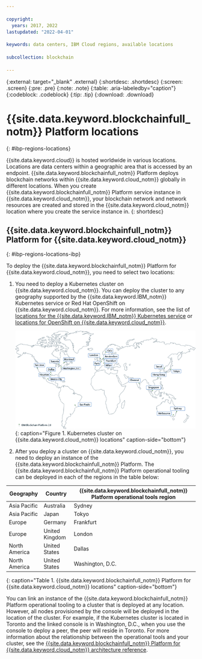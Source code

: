 ```yaml
---

copyright:
  years: 2017, 2022
lastupdated: "2022-04-01"

keywords: data centers, IBM Cloud regions, available locations

subcollection: blockchain

---
```


{:external: target="_blank" .external}
{:shortdesc: .shortdesc}
{:screen: .screen}
{:pre: .pre}
{:note: .note}
{:table: .aria-labeledby="caption"}
{:codeblock: .codeblock}
{:tip: .tip}
{:download: .download}


# {{site.data.keyword.blockchainfull_notm}} Platform locations
{: #ibp-regions-locations}

{{site.data.keyword.cloud}} is hosted worldwide in various locations. Locations are data centers within a geographic area that is accessed by an endpoint. {{site.data.keyword.blockchainfull_notm}} Platform deploys blockchain networks within {{site.data.keyword.cloud_notm}} globally in different locations. When you create {{site.data.keyword.blockchainfull_notm}} Platform service instance in {{site.data.keyword.cloud_notm}}, your blockchain network and network resources are created and stored in the {{site.data.keyword.cloud_notm}} location where you create the service instance in.
{: shortdesc}

## {{site.data.keyword.blockchainfull_notm}} Platform for {{site.data.keyword.cloud_notm}}
{: #ibp-regions-locations-ibp}

To deploy the {{site.data.keyword.blockchainfull_notm}} Platform for {{site.data.keyword.cloud_notm}}, you need to select two locations:

1. You need to deploy a Kubernetes cluster on {{site.data.keyword.cloud_notm}}. You can deploy the cluster to any geography supported by the {{site.data.keyword.IBM_notm}} Kubernetes service or Red Hat OpenShift on {{site.data.keyword.cloud_notm}}. For more information, see the list of [locations for the {{site.data.keyword.IBM_notm}} Kubernetes service](/docs/containers?topic=containers-regions-and-zones) or [locations for OpenShift on {{site.data.keyword.cloud_notm}}](/docs/openshift?topic=openshift-regions-and-zones).

    ![Kubernetes cluster on {{site.data.keyword.cloud_notm}} locations](../images/ibp_v2_regions.png "{{site.data.keyword.blockchainfull_notm}} Platform {{site.data.keyword.cloud_notm}} locations"){: caption="Figure 1. Kubernetes cluster on {{site.data.keyword.cloud_notm}} locations" caption-side="bottom"}

2. After you deploy a cluster on {{site.data.keyword.cloud_notm}}, you need to deploy an instance of the {{site.data.keyword.blockchainfull_notm}} Platform. The {{site.data.keyword.blockchainfull_notm}} Platform operational tooling can be deployed in each of the regions in the table below:

| Geography | Country | {{site.data.keyword.blockchainfull_notm}} Platform operational tools region |
|-----|-----|-----|
| Asia Pacific | Australia | Sydney |
| Asia Pacific | Japan | Tokyo |
| Europe | Germany | Frankfurt |
| Europe | United Kingdom | London |
| North America | United States | Dallas |
| North America | United States | Washington, D.C. |
{: caption="Table 1. {{site.data.keyword.blockchainfull_notm}} Platform for {{site.data.keyword.cloud_notm}} locations" caption-side="bottom"}

You can link an instance of the {{site.data.keyword.blockchainfull_notm}} Platform operational tooling to a cluster that is deployed at any location. However, all nodes provisioned by the console will be deployed in the location of the cluster. For example, if the Kubernetes cluster is located in Toronto and the linked console is in Washington, D.C., when you use the console to deploy a peer, the peer will reside in Toronto. For more information about the relationship between the operational tools and your cluster, see the [{{site.data.keyword.blockchainfull_notm}} Platform for {{site.data.keyword.cloud_notm}} architecture reference](/docs/blockchain?topic=blockchain-ibp-console-overview#ibp-console-overview-architecture).


